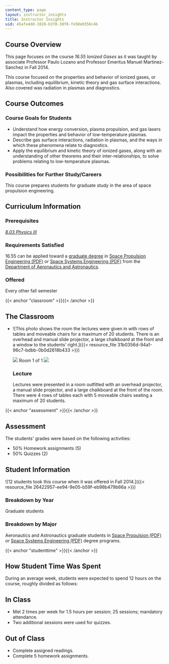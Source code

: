 ```yaml
---
content_type: page
layout: instructor_insights
title: Instructor Insights
uid: 45afe4dd-1028-b370-38f8-fe50e0356c4b
---
```


Course Overview
---------------

This page focuses on the course _16.55 Ionized Gases_ as it was taught by associate Professor Paulo Lozano and Professor Emeritus Manuel Martinez-Sanchez in Fall 2014.

This course focused on the properties and behavior of ionized gases, or plasmas, including equilibrium, kinetic theory and gas surface interactions. Also covered was radiation in plasmas and diagnostics.

Course Outcomes
---------------

### Course Goals for Students

*   Understand how energy conversion, plasma propulsion, and gas lasers impact the properties and behavior of low-temperature plasmas.
*   Describe gas surface interactions, radiation in plasmas, and the ways in which these phenomena relate to diagnostics.
*   Apply the equilibrium and kinetic theory of ionized gases, along with an understanding of other theorems and their inter-relationships, to solve problems relating to low-temperature plasmas.

### Possibilities for Further Study/Careers

This course prepares students for graduate study in the area of space propulsion engineering.

Curriculum Information
----------------------

### Prerequisites

[_8.03 Physics III_](/courses/8-03-physics-iii-spring-2003)

### Requirements Satisfied

16.55 can be applied toward a [graduate degree](http://aeroastro.mit.edu/graduate-program/fields-study) in [Space Propulsion Engineering (PDF)](http://mit.edu/aeroastro/academics/grad/spacepropulsion.pdf) or [Space Systems Engineering (PDF)](http://mit.edu/aeroastro/academics/grad/spacesystems.pdf) from the [Department of Aeronautics and Astronautics](http://aeroastro.mit.edu/).

### Offered

Every other fall semester

{{< anchor "classroom" >}}{{< /anchor >}}

The Classroom
-------------

*   ![This photo shows the room the lectures were given in with rows of tables and moveable chairs for a maximum of 20 students.  There is an overhead and manual slide projector, a large chalkboard at the front and a window to the students’ right.]({{< resource_file 31b0356d-94a1-96c7-bdbb-0b0d2618b433 >}})
    
    ![](/images/educator/classroom_prev_dim.png) Room 1 of 1 ![](/images/educator/classroom_next_dim.png)
    
    ### Lecture
    
    Lectures were presented in a room outfitted with an overhead projector, a manual slide projector, and a large chalkboard at the front of the room. There were 4 rows of tables each with 5 moveable chairs seating a maximum of 20 students.
    

{{< anchor "assessment" >}}{{< /anchor >}}

Assessment
----------

The students' grades were based on the following activities:

- 50% Homework assignments (5)
- 50% Quizzes (2)

Student Information
-------------------

![12 students took this course when it was offered in Fall 2014.]({{< resource_file 26422957-ee94-9e05-b59f-eb98b479b66a >}})

### Breakdown by Year

Graduate students

### Breakdown by Major

Aeronautics and Astronautics graduate students in [Space Propulsion (PDF)](http://mit.edu/aeroastro/academics/grad/spacepropulsion.pdf) or [Space Systems Engineering (PDF)](http://mit.edu/aeroastro/academics/grad/spacesystems.pdf) degree programs.

{{< anchor "studenttime" >}}{{< /anchor >}}

How Student Time Was Spent
--------------------------

During an average week, students were expected to spend 12 hours on the course, roughly divided as follows:

In Class
--------

*   Met 2 times per week for 1.5 hours per session; 25 sessions; mandatory attendance.
*   Two additional sessions were used for quizzes.

Out of Class
------------

*   Complete assigned readings.
*   Complete 5 homework assignments.